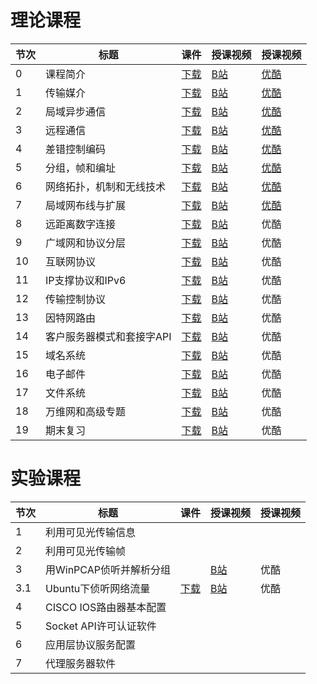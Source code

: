 

# 理论课程
<table><thead>
<tr><th>节次</td><th>标题</th><th>课件</th><th>授课视频</th><th>授课视频</th></tr>
</thead><tbody><tr><td>0</td><td>课程简介</td><td><a href="./slides/L00_IntroCourse.pdf">下载</a></td><td>
<a href="https://www.bilibili.com/video/BV1tE411n7C8">B站</a></td><td><a href="https://v.youku.com/v_show/id_XNTEyNzA5NTU4NA==.html">优酷</a></td></tr>
<tr><td>1</td><td>传输媒介</td><td><a href="./slides/L01_TransMedia.pdf">下载</a></td><td>
<a href="https://www.bilibili.com/video/BV1bE411n7Fp">B站</a></td><td><a href="https://v.youku.com/v_show/id_XNTEyNzA2MTY0NA==.html">优酷</a></td></tr>
<tr><td>2</td><td>局域异步通信</td><td><a href="./slides/L02_LocalAsynComm.pdf">下载</a></td><td><a href="https://www.bilibili.com/video/BV1CE411n7pL">B站</a></td><td><a href="https://v.youku.com/v_show/id_XNTEyNzA5NjQyOA==.html">优酷</a></td></tr>
<tr><td>3</td><td>远程通信</td><td><a href="./slides/L03_LongDistComm">下载</a></td><td><a href="https://www.bilibili.com/video/BV1CE411n73v">B站</a></td><td><a href="https://v.youku.com/v_show/id_XNTEyNzExMTA5Ng==.html">优酷</a></td></tr>
<tr><td>4</td><td>差错控制编码</td><td><a href="./slides/L04_ChannelCoding.pdf">下载</a></td><td><a href="https://www.bilibili.com/video/BV1rE41177cu">B站</a></td><td><a href="https://v.youku.com/v_show/id_XNTEyNzExODY1Mg==.html">优酷</a></td></tr>
<tr><td>5</td><td>分组，帧和编址</td><td><a href="./slides/L05_PackAddress.pdf">下载</a></td><td><a href="https://www.bilibili.com/video/BV1PZ4y1A7N2">B站</a></td><td><a href="https://v.youku.com/v_show/id_XNTEyNzEyOTM2MA==.html">优酷</a></td></tr>
<tr><td>6</td><td>网络拓扑，机制和无线技术</td><td><a href="./slides/L06_LANTopology.pdf">下载</a></td><td><a href="https://www.bilibili.com/video/BV1qE41177nv">B站</a></td><td><a href="https://v.youku.com/v_show/id_XNTEyNzE0MjAzNg==.html">优酷</a></td></tr>
<tr><td>7</td><td>局域网布线与扩展</td><td><a href="./slides/L07_LANWiringExtend.pdf">下载</a></td><td><a href="https://www.bilibili.com/video/BV1Q7411v79s?p=1">B站</a></td><td><a href="https://v.youku.com/v_show/id_XNTEyNzE1MTQ5Mg==.html">优酷</a></td></tr>
<tr><td>8</td><td>远距离数字连接</td><td><a href="./slides/L08_LongDistConnTech.pdf">下载</a></td><td><a href="https://www.bilibili.com/video/BV1qy4y1W7gm">B站</a></td><td>优酷</td></tr>
<tr><td>9</td><td>广域网和协议分层</td><td><a href="./slides/L09_WANRoutingPrtcLayer.pdf">下载</a></td><td><a href="https://www.bilibili.com/video/BV1sQ4y1R7wV">B站</a></td><td>优酷</td></tr>
<tr><td>10</td><td>互联网协议</td><td><a href="./slides/L10_IPAddrDatagram.pdf">下载</a></td><td><a href="https://www.bilibili.com/video/BV1v64y1d7LA">B站</a></td><td>优酷</td></tr>
<tr><td>11</td><td>IP支撑协议和IPv6</td><td><a href="./slides/L11_IPSupProtocalV6.pdf">下载</a></td><td><a href="https://www.bilibili.com/video/BV1M44y1r7Wf">B站</a></td><td>优酷</td></tr>
<tr><td>12</td><td>传输控制协议</td><td><a href="./slides/L12_TCPUDP.pdf">下载</a></td><td><a href="https://www.bilibili.com/video/BV1z54y1V79B">B站</a></td><td>优酷</td></tr>
<tr><td>13</td><td>因特网路由</td><td><a href="./slides/L13_InternetRouting.pdf">下载</a></td><td><a href="https://www.bilibili.com/video/BV1Bh411Y7iV">B站</a></td><td>优酷</td></tr>
<tr><td>14</td><td>客户服务器模式和套接字API</td><td><a href="./slides/L14_CSSocket.pdf">下载</a></td><td><a href="https://www.bilibili.com/video/BV195411T72U">B站</a></td><td>优酷</td></tr>
<tr><td>15</td><td>域名系统</td><td><a href="./slides/L15_DNS.pdf">下载</a></td><td><a href="https://www.bilibili.com/video/BV1g5411g73V">B站</a></td><td>优酷</td></tr>
<tr><td>16</td><td>电子邮件</td><td><a href="./slides/L16_Email.pdf">下载</a></td><td><a href="https://www.bilibili.com/video/BV1cy4y1376s">B站</a></td><td>优酷</td></tr>
<tr><td>17</td><td>文件系统</td><td><a href="./slides/L17_File.pdf">下载</a></td><td><a href="https://www.bilibili.com/video/BV1j64y1k7mh">B站</a></td><td>优酷</td></tr>
<tr><td>18</td><td>万维网和高级专题</td><td><a href="./slides/L18_WWWAdvanced.pdf">下载</a></td><td><a href="https://www.bilibili.com/video/BV1UK4y1G7QX">B站</a></td><td>优酷</td></tr>
<tr><td>19</td><td>期末复习</td><td><a href="./slides/L19_FinalReview.pdf">下载</a></td><td><a href="https://www.bilibili.com/video/BV1gK4y1X7pu">B站</a></td><td>优酷</td></tr>
</tbody></table>

# 实验课程
<table><thead>
<tr><th>节次</td><th>标题</th><th>课件</th><th>授课视频</th><th>授课视频</th></tr>
</thead><tbody><tr><td>1</td><td>利用可见光传输信息</td><td></td><td></td><td></td></tr>
<tr><td>2</td><td>利用可见光传输帧</td><td></td><td></td><td></td></tr>
<tr><td>3</td><td>用WinPCAP侦听并解析分组</td><td></td><td><a href="https://www.bilibili.com/video/BV1TE411s7W2">B站</a></td><td>优酷</td></tr>
<tr><td>3.1</td><td>Ubuntu下侦听网络流量</td><td><a href="./slides/E03_CaptEthernet.pdf">下载</a></td><td><a href="https://www.bilibili.com/video/BV1b7411H75s">B站</a></td><td>优酷</td></tr>
<tr><td>4</td><td>CISCO IOS路由器基本配置</td><td></td><td></td><td></td></tr>
<tr><td>5</td><td>Socket API许可认证软件</td><td></td><td></td><td></td></tr>
<tr><td>6</td><td>应用层协议服务配置</td><td></td><td></td><td></td></tr>
<tr><td>7</td><td>代理服务器软件</td><td></td><td></td><td></td></tr>
</tbody></table>